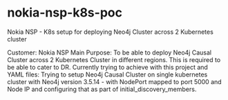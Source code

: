 # nokia-nsp-k8s-poc
Nokia NSP - K8s setup for deploying Neo4j Cluster across 2 Kubernetes cluster

Customer: Nokia NSP
Main Purpose: To be able to deploy Neo4j Causal Cluster across 2 Kubernetes Cluster in different regions. This is required to be able to cater to DR. 
Currently trying to achieve with this project and YAML files: Trying to setup Neo4j Causal Cluster on single kubernetes cluster with Neo4j version 3.5.14 - with NodePort mapped to port 5000 and Node IP and configuring that as part of initial_discovery_members.

